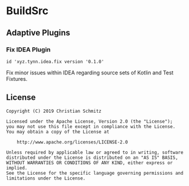 BuildSrc
========

Adaptive Plugins
----------------

### Fix IDEA Plugin

    id 'xyz.tynn.idea.fix version '0.1.0'

Fix minor issues within IDEA regarding source sets of Kotlin and Test Fixtures.


License
-------

    Copyright (C) 2019 Christian Schmitz

    Licensed under the Apache License, Version 2.0 (the "License");
    you may not use this file except in compliance with the License.
    You may obtain a copy of the License at

        http://www.apache.org/licenses/LICENSE-2.0

    Unless required by applicable law or agreed to in writing, software
    distributed under the License is distributed on an "AS IS" BASIS,
    WITHOUT WARRANTIES OR CONDITIONS OF ANY KIND, either express or implied.
    See the License for the specific language governing permissions and
    limitations under the License.
